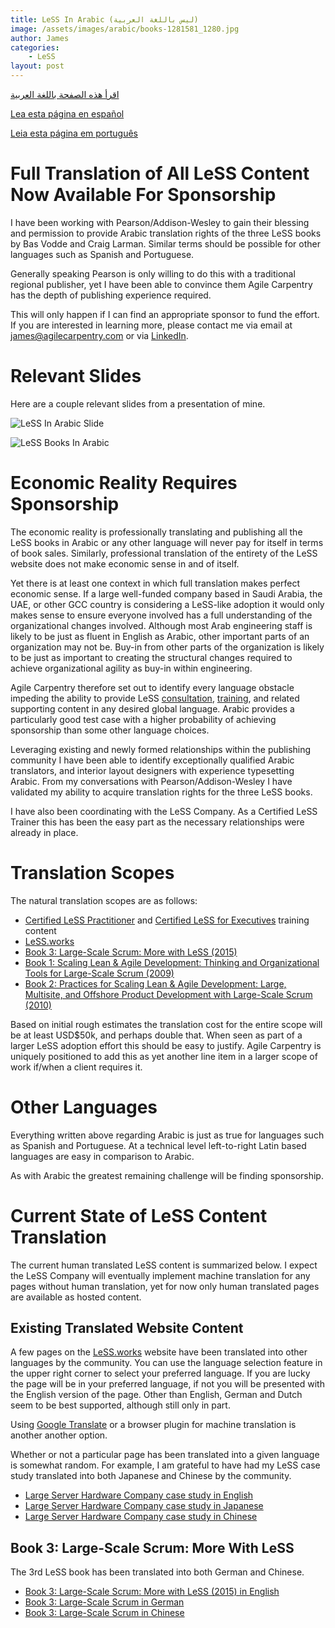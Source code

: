 ```yaml
---
title: LeSS In Arabic (ليس باللغة العربية)
image: /assets/images/arabic/books-1281581_1280.jpg
author: James
categories:
    - LeSS
layout: post
---
```


[اقرأ هذه الصفحة باللغة العربية](https://agilecarpentry-com.translate.goog/blog/less-in-arabic/?_x_tr_sl=en&_x_tr_tl=ar&_x_tr_hl=en&_x_tr_pto=wapp)

[Lea esta página en español](https://agilecarpentry-com.translate.goog/blog/less-in-arabic/?_x_tr_sl=en&_x_tr_tl=es&_x_tr_hl=en&_x_tr_pto=wapp)

[Leia esta página em português](https://agilecarpentry-com.translate.goog/blog/less-in-arabic/?_x_tr_sl=en&_x_tr_tl=pt&_x_tr_hl=en&_x_tr_pto=wapp)

# Full Translation of All LeSS Content Now Available For Sponsorship

I have been working with Pearson/Addison-Wesley to gain their blessing and permission to provide Arabic translation rights of the three LeSS books by Bas Vodde and Craig Larman. Similar terms should be possible for other languages such as Spanish and Portuguese.

Generally speaking Pearson is only willing to do this with a traditional regional publisher, yet I have been able to convince them Agile Carpentry has the depth of publishing experience required.

This will only happen if I can find an appropriate sponsor to fund the effort. If you are interested in learning more, please contact me via email at [james@agilecarpentry.com](mailto:james@agilecarpentry.com) or via [LinkedIn](https://www.linkedin.com/in/jamescarpenter1/).

# Relevant Slides

Here are a couple relevant slides from a presentation of mine.

![LeSS In Arabic Slide]({{site.baseurl}}/assets/images/arabic/LeSSInArabicSlide.png)

![LeSS Books In Arabic]({{site.baseurl}}/assets/images/arabic/LeSSBooksInArabic.png)

# Economic Reality Requires Sponsorship

The economic reality is professionally translating and publishing all the LeSS books in Arabic or any other language will never pay for itself in terms of book sales. Similarly, professional translation of the entirety of the LeSS website does not make economic sense in and of itself.

Yet there is at least one context in which full translation makes perfect economic sense. If a large well-funded company based in Saudi Arabia, the UAE, or other GCC country is considering a LeSS-like adoption it would only makes sense to ensure everyone involved has a full understanding of the organizational changes involved. Although most Arab engineering staff is likely to be just as fluent in English as Arabic, other important parts of an organization may not be. Buy-in from other parts of the organization is likely to be just as important to creating the structural changes required to achieve organizational agility as buy-in within engineering.

Agile Carpentry therefore set out to identify every language obstacle impeding the ability to provide LeSS [consultation]({{site.baseurl}}/services/), [training]({{site.baseurl}}/cle/global/), and related supporting content in any desired global language. Arabic provides a particularly good test case with a higher probability of achieving sponsorship than some other language choices.

Leveraging existing and newly formed relationships within the publishing community I have been able to identify exceptionally qualified Arabic translators, and interior layout designers with experience typesetting Arabic. From my conversations with Pearson/Addison-Wesley I have validated my ability to acquire translation rights for the three LeSS books. 

I have also been coordinating with the LeSS Company. As a Certified LeSS Trainer this has been the easy part as the necessary relationships were already in place.

# Translation Scopes

The natural translation scopes are as follows:

* [Certified LeSS Practitioner]({{site.baseurl}}/clp/global/) and [Certified LeSS for Executives]({{site.baseurl}}/cle/global/) training content
* [LeSS.works](https://less.works/)
*  [Book 3: Large-Scale Scrum: More with LeSS  (2015)](https://www.amazon.com/Large-Scale-Scrum-More-Craig-Larman/dp/0321985710)
* [Book 1: Scaling Lean & Agile Development: Thinking and Organizational Tools for Large-Scale Scrum (2009)](https://www.amazon.com/Scaling-Lean-Agile-Development-Organizational/dp/0321480961)
* [Book 2: Practices for Scaling Lean & Agile Development: Large, Multisite, and Offshore Product Development with Large-Scale Scrum (2010)](https://www.amazon.com/Practices-Scaling-Lean-Agile-Development/dp/0321636406)

Based on initial rough estimates the translation cost for the entire scope will be at least USD$50k, and perhaps double that. When seen as part of a larger LeSS adoption effort this should be easy to justify. Agile Carpentry is uniquely positioned to add this as yet another line item in a larger scope of work if/when a client requires it.

# Other Languages
Everything written above regarding Arabic is just as true for languages such as Spanish and Portuguese. At a technical level left-to-right Latin based languages are easy in comparison to Arabic.

As with Arabic the greatest remaining challenge will be finding sponsorship.


# Current State of LeSS Content Translation

The current human translated LeSS content is summarized below. I expect the LeSS Company will eventually implement machine translation for any pages without human translation, yet for now only human translated pages are available as hosted content.

## Existing Translated Website Content

A few pages on the [LeSS.works](https://less.works/) website have been translated into other languages by the community.  You can use the language selection feature in the upper right corner to select your preferred language. If you are lucky the page will be in your preferred language, if not you will be presented with the English version of the page. Other than English, German and Dutch seem to be best supported, although still only in part.

Using [Google Translate](https://translate.google.com/) or a browser plugin for machine translation is another another option.

Whether or not a particular page has been translated into a given language is somewhat random. For example, I am grateful to have had my LeSS case study translated into both Japanese and Chinese by the community.

* [Large Server Hardware Company case study in English](https://less.works/case-studies/large-server-hardware-company)
* [Large Server Hardware Company case study in Japanese](https://less.works/jp/case-studies/large-server-hardware-company)
* [Large Server Hardware Company case study in Chinese](https://less.works/zh-CN/case-studies/large-server-hardware-company)



## Book 3: Large-Scale Scrum: More With LeSS

The 3rd LeSS book has been translated into both German and Chinese.
* [Book 3: Large-Scale Scrum: More with LeSS  (2015) in English](https://www.amazon.com/Large-Scale-Scrum-More-Craig-Larman/dp/0321985710)
* [Book 3: Large-Scale Scrum in German](https://www.amazon.com/Large-Scale-Scrum/dp/3864903769)
* [Book 3: Large-Scale Scrum in Chinese](https://www.amazon.com/%E5%A4%A7%E8%A7%84%E6%A8%A1Scrum%EF%BC%9A%E5%A4%A7%E8%A7%84%E6%A8%A1%E6%95%8F%E6%8D%B7%E7%BB%84%E7%BB%87%E7%9A%84%E8%AE%BE%E8%AE%A1-%E5%85%8B%E9%9B%B7%E6%A0%BC%C2%B7%E6%8B%89%E5%B0%94%E6%9B%BC%EF%BC%88Craig-Larman%EF%BC%89-%E5%B7%B4%E6%96%AF%C2%B7%E6%B2%83%E4%BB%A3%EF%BC%88Bas-Vodde%EF%BC%89/dp/B07GVXHSV2)





